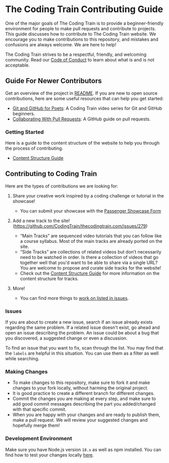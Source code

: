 # The Coding Train Contributing Guide

One of the major goals of The Coding Train is to provide a beginner-friendly environment for people to make pull requests and contribute to projects. This guide discusses how to contribute to The Coding Train website. We encourage you to make contributions to this repository, and mistakes and confusions are always welcome. We are here to help!

The Coding Train strives to be a respectful, friendly, and welcoming community. Read our [Code of Conduct](https://github.com/CodingTrain/thecodingtrain.com/blob/main/CODE_OF_CONDUCT.md) to learn about what is and is not acceptable.

## Guide For Newer Contributors

Get an overview of the project in [README](https://github.com/CodingTrain/thecodingtrain.com#readme). If you are new to open source contributions, here are some useful resources that can help you get started:

- [Git and GitHub for Poets](https://www.youtube.com/playlist?list=PLRqwX-V7Uu6ZF9C0YMKuns9sLDzK6zoiV): A Coding Train video series for Git and GitHub beginners.
- [Collaborating With Pull Requests](https://docs.github.com/en/pull-requests/collaborating-with-pull-requests): A GitHub guide on pull requests.

### Getting Started

Here is a guide to the content structure of the website to help you through the process of contributing.

- [Content Structure Guide](https://github.com/CodingTrain/thecodingtrain.com/blob/main/content/pages/guides/content-structure-guide.md)

## Contributing to Coding Train

Here are the types of contributions we are looking for:

1. Share your creative work inspired by a coding challenge or tutorial in the showcase!

   - You can submit your showcase with the [Passenger Showcase Form](https://thecodingtrain.com/submit)

2. Add a new track to the site! (https://github.com/CodingTrain/thecodingtrain.com/issues/279)

   - “Main Tracks” are sequenced video tutorials that you can follow like a course syllabus. Most of the main tracks are already ported on the site.
   - “Side Tracks” are collections of related videos but don’t necessarily need to be watched in order. Is there a collection of videos that go together well that you'd want to be able to share via a single URL? You are welcome to propose and curate side tracks for the website!
   - Check out the [Content Structure Guide](https://github.com/CodingTrain/thecodingtrain.com/blob/main/content/pages/guides/content-structure-guide.md) for more information on the content structure for tracks.

3. More!
   - You can find more things to [work on listed in issues](https://github.com/CodingTrain/thecodingtrain.com/issues).

### Issues

If you are about to create a new issue, search if an issue already exists regarding the same problem. If a related issue doesn't exist, go ahead and open an issue describing the problem. An issue could be about a bug that you discovered, a suggested change or even a discussion.

To find an issue that you want to fix, scan through the list. You may find that the `labels` are helpful in this situation. You can use them as a filter as well while searching.

### Making Changes

- To make changes to this repository, make sure to fork it and make changes to your fork locally, without harming the original project.
- It is good practice to create a different branch for different changes.
- Commit the changes you are making at every step, and make sure to add good commit messages describing the part you added/changed with that specific commit.
- When you are happy with your changes and are ready to publish them, make a pull request. We will review your suggested changes and hopefully merge them!

### Development Environment

Make sure you have Node.js version `18.x` as well as npm installed. You can find how to test your changes locally [here](https://github.com/CodingTrain/thecodingtrain.com#development-info).
